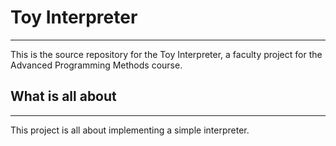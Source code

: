 # Toy Interpreter
-------------------

This is the source repository for the Toy Interpreter, a faculty project for the Advanced Programming Methods course.


## What is all about
-------------------

This project is all about implementing a simple interpreter.
